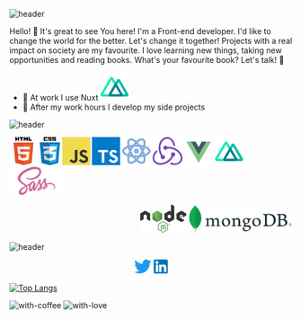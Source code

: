 ![header](https://capsule-render.vercel.app/api?type=waving&color=gradient&height=320&section=header&text=Welcome%20to%20my%20world!👋&fontSize=70&animation=blink&fontAlignY=45)

Hello! 👋 It's great to see You here! I'm a Front-end developer. I'd like to change the world for the better. Let's change it together! Projects with a real impact on society are my favourite. I love learning new things, taking new opportunities and reading books. What's your favourite book? Let's talk! 🤝

- 🔭 At work I use Nuxt <a href="#"><img alt="Nuxt" src="./img/icons8-nuxt-jc-96.png" height='50px'></a>
- 🎉 After my work hours I develop my side projects

![header](https://capsule-render.vercel.app/api?type=waving&color=gradient&height=200&section=footer&text=My%20technology%20stack%20👨‍💻&fontSize=50&fontAlignY=70)

<p width='45%' align='left'>
     <a href="#"><img alt="HTML" src="./img/html.png" height='50px' margin='5px'></a>
     <a href="#"><img alt="CSS" src="./img/css.png" height='50px' margin='5px'></a>
     <a href="#"><img alt="JavaScript" src="./img/javascript.png" height='50px' margin='5px'></a>
     <a href="#"><img alt="TypeScript" src="./img/typescript.png" height='50px' margin='5px'></a>
     <a href="#"><img alt="TypeScript" src="./img/icons8-react-80.png" height='50px' margin='5px'></a>
     <a href="#"><img alt="React" src="./img/redux.png" height='50px'></a>
     <a href="#"><img alt="Vue" src="./img/icons8-vue-js-96.png" height='50px'></a>
     <a href="#"><img alt="Nuxt" src="./img/icons8-nuxt-jc-96.png" height='50px'></a>
     <a href="#"><img alt="SASS" src="./img/sass.png" height='50px'></a>
</p>
<p width='45%' align='right'>
     <a href="#"><img alt="nodejs" src="./img/node.png" height='50px' margin='5px'></a>
     <a href="#"><img alt="mongodb" src="./img/mongo.png" height='50px' margin='5px' marginBottom='10px'></a>
</p>

![header](https://capsule-render.vercel.app/api?type=waving&color=gradient&height=200&section=footer&text=Text%20me!%20🙋‍♂️&fontSize=50&fontAlignY=70)


<p align="center">
  <a href="https://twitter.com/FigaKacper" target="_blank"><img alt="Twitter" title="Twitter" src="./img/twitter.png" height='25px'/></a>
  <a href="https://www.linkedin.com/in/kacper-figa-2a9740231" target="_blank">
  <img alt='Linkedin' title='Linkedin' src="./img/li.png" height='25px'>
  </a>
   
</p>

[![Top Langs](https://github-readme-stats.vercel.app/api/top-langs/?username=KacperFiga&layout=compact)](https://github.com/anuraghazra/github-readme-stats)

 ![with-coffee](https://img.shields.io/badge/made%20with-%E2%98%95%EF%B8%8F%20coffee-yellow.svg) ![with-love](https://img.shields.io/badge/made%20with-%F0%9F%92%8C-red.svg)
